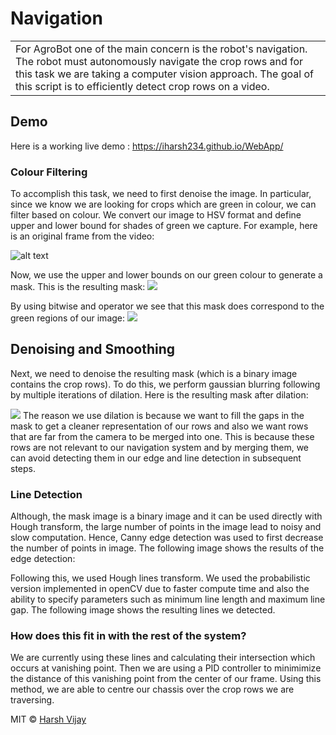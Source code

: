 # Navigation
<table>
<tr>
<td>
 For AgroBot one of the main concern is the robot's navigation. The robot must autonomously navigate the crop rows and for this task we are taking a computer vision approach. The goal of this script is to efficiently detect crop rows on a video.
</td>
</tr>
</table>


## Demo
Here is a working live demo :  https://iharsh234.github.io/WebApp/


### Colour Filtering
To accomplish this task, we need to first denoise the image. In particular, since we know we are looking for crops which are green in colour, we can filter based on colour. We convert our image to HSV format and define upper and lower bound for shades of green we capture. For example, here is an original frame from the video:

![alt text](https://gitlab.com/UBCAgroBot/Navigation/-/tree/master/Demo/crop.png)

Now, we use the upper and lower bounds on our green colour to generate a mask. This is the resulting mask:
![](https://iharsh234.github.io/WebApp/images/demo/demo_query.JPG)

By using bitwise and operator we see that this mask does correspond to the green regions of our image:
![](https://iharsh234.github.io/WebApp/images/demo/demo_chart1.JPG)


## Denoising and Smoothing
Next, we need to denoise the resulting mask (which is a binary image contains the crop rows). To do this, we perform gaussian blurring following by multiple iterations of dilation. Here is the resulting mask after dilation:

![](https://iharsh234.github.io/WebApp/images/demo/mobile.png)
The reason we use dilation is because we want to fill the gaps in the mask to get a cleaner representation of our rows and also we want rows that are far from the camera to be merged into one. This is because these rows are not relevant to our navigation system and by merging them, we can avoid detecting them in our edge and line detection in subsequent steps.


### Line Detection
Although, the mask image is a binary image and it can be used directly with Hough transform, the large number of points in the image lead to noisy and slow computation. Hence, Canny edge detection was used to first decrease the number of points in image. The following image shows the results of the edge detection:

Following this, we used Hough lines transform. We used the probabilistic version implemented in openCV due to faster compute time and also the ability to specify parameters such as minimum line length and maximum line gap. The following image shows the resulting lines we detected.


### How does this fit in with the rest of the system?
We are currently using these lines and calculating their intersection which occurs at vanishing point. Then we are using a PID controller to minimimize the distance of this vanishing point from the center of our frame. Using this method, we are able to centre our chassis over the crop rows we are traversing.

MIT © [Harsh Vijay ](https://github.com/iharsh234)

